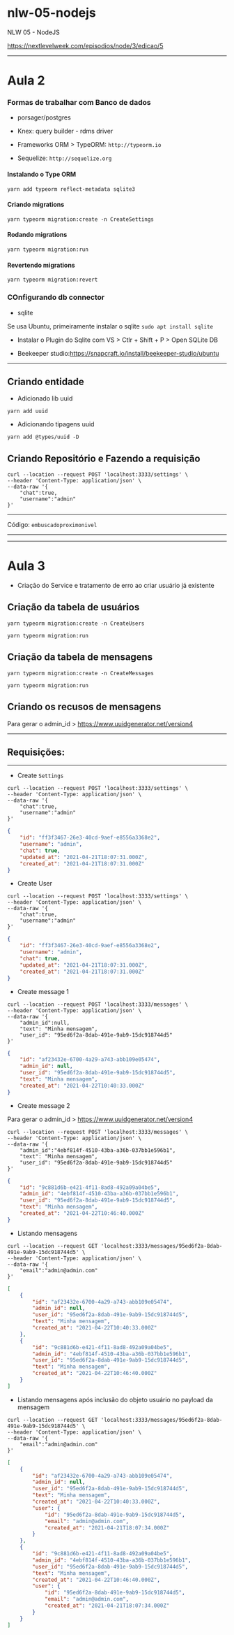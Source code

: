 # nlw-05-nodejs
NLW 05 - NodeJS

https://nextlevelweek.com/episodios/node/3/edicao/5

------------
# Aula 2

### Formas de trabalhar com Banco de dados

* porsager/postgres

* Knex: query builder - rdms driver

* Frameworks ORM > TypeORM: `http://typeorm.io`

* Sequelize: `http://sequelize.org`

#### Instalando o Type ORM

```ssh
yarn add typeorm reflect-metadata sqlite3
```

#### Criando migrations

```ssh
yarn typeorm migration:create -n CreateSettings
```
#### Rodando migrations

```ssh
yarn typeorm migration:run
```

#### Revertendo migrations

```ssh
yarn typeorm migration:revert
```


### COnfigurando db connector

* sqlite

Se usa Ubuntu, primeiramente instalar o sqlite `sudo apt install sqlite`

  * Instalar o Plugin do Sqlite com VS > Ctlr + Shift + P > Open SQLite DB

* Beekeeper studio:https://snapcraft.io/install/beekeeper-studio/ubuntu 

----

## Criando entidade

* Adicionado lib uuid
```ssh
yarn add uuid
```

* Adicionando tipagens uuid
```ssh
yarn add @types/uuid -D
```

## Criando Repositório e Fazendo a requisição

```ssh
curl --location --request POST 'localhost:3333/settings' \
--header 'Content-Type: application/json' \
--data-raw '{
    "chat":true,
    "username":"admin"
}'
```


----
Código:  `embuscadoproximonivel`


----
----

# Aula 3


- Criação do Service e tratamento de erro ao criar usuário já existente

## Criação da tabela de usuários

```ssh
yarn typeorm migration:create -n CreateUsers
```

```ssh
yarn typeorm migration:run
```

## Criação da tabela de mensagens

```ssh
yarn typeorm migration:create -n CreateMessages
```

```ssh
yarn typeorm migration:run
```

## Criando os recusos de mensagens

Para gerar o admin_id >  https://www.uuidgenerator.net/version4


----
## Requisições:

----
* Create `Settings`
```ssh
curl --location --request POST 'localhost:3333/settings' \
--header 'Content-Type: application/json' \
--data-raw '{
    "chat":true,
    "username":"admin"
}'
```
```json
{
    "id": "ff3f3467-26e3-40cd-9aef-e8556a3368e2",
    "username": "admin",
    "chat": true,
    "updated_at": "2021-04-21T18:07:31.000Z",
    "created_at": "2021-04-21T18:07:31.000Z"
}
```

* Create User
```ssh
curl --location --request POST 'localhost:3333/settings' \
--header 'Content-Type: application/json' \
--data-raw '{
    "chat":true,
    "username":"admin"
}'
```
```json
{
    "id": "ff3f3467-26e3-40cd-9aef-e8556a3368e2",
    "username": "admin",
    "chat": true,
    "updated_at": "2021-04-21T18:07:31.000Z",
    "created_at": "2021-04-21T18:07:31.000Z"
}
```

* Create message 1

```ssh
curl --location --request POST 'localhost:3333/messages' \
--header 'Content-Type: application/json' \
--data-raw '{
    "admin_id":null,
    "text": "Minha mensagem",
    "user_id": "95ed6f2a-8dab-491e-9ab9-15dc918744d5"
}'
```
```json
{
    "id": "af23432e-6700-4a29-a743-abb109e05474",
    "admin_id": null,
    "user_id": "95ed6f2a-8dab-491e-9ab9-15dc918744d5",
    "text": "Minha mensagem",
    "created_at": "2021-04-22T10:40:33.000Z"
}
```

* Create message 2

Para gerar o admin_id >  https://www.uuidgenerator.net/version4

```ssh
curl --location --request POST 'localhost:3333/messages' \
--header 'Content-Type: application/json' \
--data-raw '{
    "admin_id":"4ebf814f-4510-43ba-a36b-037bb1e596b1",
    "text": "Minha mensagem",
    "user_id": "95ed6f2a-8dab-491e-9ab9-15dc918744d5"
}'
```
```json
{
    "id": "9c881d6b-e421-4f11-8ad8-492a09a04be5",
    "admin_id": "4ebf814f-4510-43ba-a36b-037bb1e596b1",
    "user_id": "95ed6f2a-8dab-491e-9ab9-15dc918744d5",
    "text": "Minha mensagem",
    "created_at": "2021-04-22T10:46:40.000Z"
}
```

* Listando mensagens
```ssh
curl --location --request GET 'localhost:3333/messages/95ed6f2a-8dab-491e-9ab9-15dc918744d5' \
--header 'Content-Type: application/json' \
--data-raw '{
    "email":"admin@admin.com"
}'
```

```json
[
    {
        "id": "af23432e-6700-4a29-a743-abb109e05474",
        "admin_id": null,
        "user_id": "95ed6f2a-8dab-491e-9ab9-15dc918744d5",
        "text": "Minha mensagem",
        "created_at": "2021-04-22T10:40:33.000Z"
    },
    {
        "id": "9c881d6b-e421-4f11-8ad8-492a09a04be5",
        "admin_id": "4ebf814f-4510-43ba-a36b-037bb1e596b1",
        "user_id": "95ed6f2a-8dab-491e-9ab9-15dc918744d5",
        "text": "Minha mensagem",
        "created_at": "2021-04-22T10:46:40.000Z"
    }
]
```


* Listando mensagens após inclusão do objeto usuário no payload da mensagem
```ssh
curl --location --request GET 'localhost:3333/messages/95ed6f2a-8dab-491e-9ab9-15dc918744d5' \
--header 'Content-Type: application/json' \
--data-raw '{
    "email":"admin@admin.com"
}'
```

```json
[
    {
        "id": "af23432e-6700-4a29-a743-abb109e05474",
        "admin_id": null,
        "user_id": "95ed6f2a-8dab-491e-9ab9-15dc918744d5",
        "text": "Minha mensagem",
        "created_at": "2021-04-22T10:40:33.000Z",
        "user": {
            "id": "95ed6f2a-8dab-491e-9ab9-15dc918744d5",
            "email": "admin@admin.com",
            "created_at": "2021-04-21T18:07:34.000Z"
        }
    },
    {
        "id": "9c881d6b-e421-4f11-8ad8-492a09a04be5",
        "admin_id": "4ebf814f-4510-43ba-a36b-037bb1e596b1",
        "user_id": "95ed6f2a-8dab-491e-9ab9-15dc918744d5",
        "text": "Minha mensagem",
        "created_at": "2021-04-22T10:46:40.000Z",
        "user": {
            "id": "95ed6f2a-8dab-491e-9ab9-15dc918744d5",
            "email": "admin@admin.com",
            "created_at": "2021-04-21T18:07:34.000Z"
        }
    }
]
```

